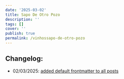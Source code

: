 ```yaml
---
date: '2025-03-02'
title: Sapo De Otro Pozo
description: ''
tags: []
cover: ''
publish: true
permalink: /vinhossapo-de-otro-pozo
---
```


## Changelog:
 - 02/03/2025: [added default frontmatter to all posts](https://github.com/bolokoz/yurio/commit/9756dc53320db69a162e10b64f310a555bc90f06)
